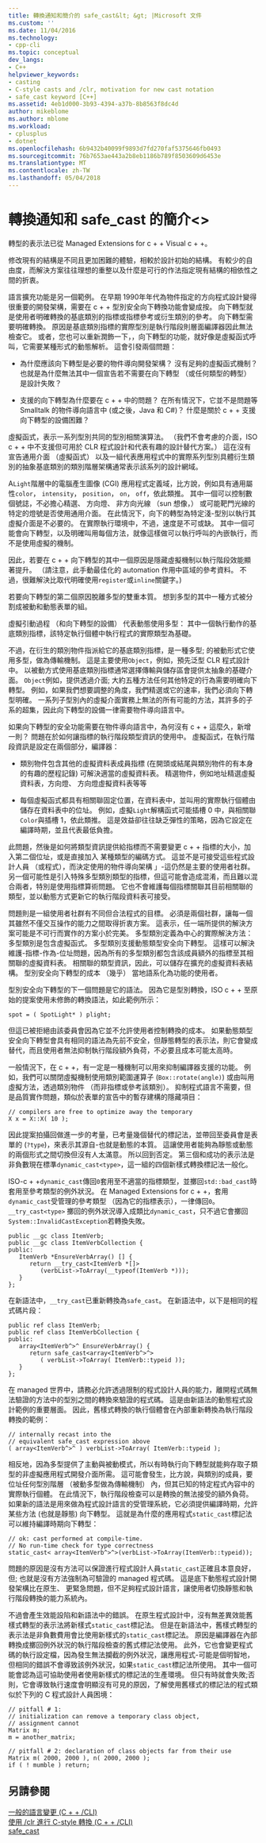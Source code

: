 ```yaml
---
title: 轉換通知和簡介的 safe_cast&lt; &gt; |Microsoft 文件
ms.custom: ''
ms.date: 11/04/2016
ms.technology:
- cpp-cli
ms.topic: conceptual
dev_langs:
- C++
helpviewer_keywords:
- casting
- C-style casts and /clr, motivation for new cast notation
- safe_cast keyword [C++]
ms.assetid: 4eb1d000-3b93-4394-a37b-8b8563f8dc4d
author: mikeblome
ms.author: mblome
ms.workload:
- cplusplus
- dotnet
ms.openlocfilehash: 6b9432b40099f9893d7fd270faf5375646fb0493
ms.sourcegitcommit: 76b7653ae443a2b8eb1186b789f8503609d6453e
ms.translationtype: MT
ms.contentlocale: zh-TW
ms.lasthandoff: 05/04/2018
---
```

# <a name="cast-notation-and-introduction-of-safecastltgt"></a>轉換通知和 safe_cast 的簡介&lt;&gt;
轉型的表示法已從 Managed Extensions for c + + Visual c + +。  
  
 修改現有的結構是不同且更加困難的體驗，相較於設計初始的結構。 有較少的自由度，而解決方案往往理想的重整以及什麼是可行的作法指定現有結構的相依性之間的折衷。  
  
 語言擴充功能是另一個範例。 在早期 1990年年代為物件指定的方向程式設計變得很重要的開發架構，需要在 c + + 型別安全向下轉換功能會變成按。 向下轉型就是使用者明確轉換的基底類別的指標或指標參考或衍生類別的參考。 向下轉型需要明確轉換。 原因是基底類別指標的實際型別是執行階段則層面編譯器因此無法檢查它。 或者，您也可以重新潤飾一下，，向下轉型的功能，就好像是虛擬函式呼叫，它需要某種形式的動態解析。 這會引發兩個問題：  
  
-   為什麼應該向下轉型是必要的物件導向開發架構？ 沒有足夠的虛擬函式機制？ 也就是為什麼無法其中一個宣告若不需要在向下轉型 （或任何類型的轉型） 是設計失敗？  
  
-   支援的向下轉型為什麼要在 c + + 中的問題？ 在所有情況下，它並不是問題等 Smalltalk 的物件導向語言中 (或之後，Java 和 C#)？ 什麼是關於 c + + 支援向下轉型的設備困難？  
  
 虛擬函式，表示一系列型別共同的型別相關演算法。 （我們不會考慮的介面，ISO c + + 中不支援但可用於 CLR 程式設計和代表有趣的設計替代方案。） 這在沒有宣告通用介面 （虛擬函式） 以及一組代表應用程式中的實際系列型別具體衍生類別的抽象基底類別的類別階層架構通常表示該系列的設計網域。  
  
 A`Light`階層中的電腦產生圖像 (CGI) 應用程式定義域，比方說，例如具有通用屬性`color`， `intensity`， `position`， `on`， `off`，依此類推。 其中一個可以控制數個號誌，不必擔心精選、 方向燈、 非方向光線 （sun 想像，） 或可能靶門光線的特定的燈號是否使用通用介面。 在此情況下，向下的轉型為特定淺-型別以執行其虛擬介面是不必要的。 在實際執行環境中，不過，速度是不可或缺。 其中一個可能會向下轉型，以及明確叫用每個方法，就像這樣做可以執行呼叫的內嵌執行，而不是使用虛擬的機制。  
  
 因此，若要在 c + + 向下轉型的其中一個原因是隱藏虛擬機制以執行階段效能顯著提升。 （請注意，此手動最佳化的 automation 作用中區域的參考資料。 不過，很難解決比取代明確使用`register`或`inline`關鍵字。)  
  
 若要向下轉型的第二個原因脫離多型的雙重本質。 想到多型的其中一種方式被分割成被動和動態表單的組。  
  
 虛擬引動過程 （和向下轉型的設備） 代表動態使用多型： 其中一個執行動作的基底類別指標，該特定執行個體中執行程式的實際類型為基礎。  
  
 不過，在衍生的類別物件指派給它的基底類別指標，是一種多型; 的被動形式它使用多型，做為傳輸機制。 這是主要使用`Object`，例如，預先泛型 CLR 程式設計中。 以被動方式使用基底類別指標通常選擇傳輸與儲存區會提供太抽象的基礎介面。 `Object`例如，提供透過介面; 大約五種方法任何其他特定的行為需要明確向下轉型。 例如，如果我們想要調整的角度，我們精選或它的速率，我們必須向下轉型明確。 一系列子型別內的虛擬介面實務上無法的所有可能的方法，其許多的子系的超集，因此向下轉型的設備一律需要物件導向語言中。  
  
 如果向下轉型的安全功能需要在物件導向語言中，為何沒有 c + + 這麼久，新增一則？ 問題在於如何讓指標的執行階段類型資訊的使用中。 虛擬函式，在執行階段資訊是設定在兩個部分，編譯器：  
  
-   類別物件包含其他的虛擬資料表成員指標 (在開頭或結尾與類別物件的有本身的有趣的歷程記錄) 可解決適當的虛擬資料表。 精選物件，例如地址精選虛擬資料表，方向燈、 方向燈虛擬資料表等等  
  
-   每個虛擬函式都具有相關聯固定位置，在資料表中，並叫用的實際執行個體由儲存在資料表中的位址。 例如，虛擬`Light`解構函式可能插槽 0 中，與相關聯`Color`與插槽 1，依此類推。 這是效益卻往往缺乏彈性的策略，因為它設定在編譯時期，並且代表最低負擔。  
  
 此問題，然後是如何將類型資訊提供給指標而不需要變更 c + + 指標的大小，加入第二個位址，或是直接加入 某種類型的編碼方式。 這並不是可接受這些程式設計人員 （或程式），而決定使用的物件導向架構 」-這仍然是主要的使用者社群。 另一個可能性是引入特殊多型類別類型的指標，但這可能會造成混淆，而且難以混合兩者，特別是使用指標算術問題。 它也不會維護每個指標關聯其目前相關聯的類型，並以動態方式更新它的執行階段資料表可接受。  
  
 問題則是一組使用者社群有不同但合法程式的目標。 必須是兩個社群，讓每一個其雖然不僅交互操作的能力之間取得折衷方案。 這表示，任一端所提供的解決方案可能是不可行而實作的方案小於完美。 多型類別定義為中心的實際解決方法： 多型類別是包含虛擬函式。 多型類別支援動態類型安全向下轉型。 這樣可以解決維護-指標-作為-位址問題，因為所有的多型類別都包含該成員額外的指標至其相關聯的虛擬資料表。 相關聯的類型資訊，因此，可以儲存在擴充的虛擬資料表結構。 型別安全向下轉型的成本 （幾乎） 當地語系化為功能的使用者。  
  
 型別安全向下轉型的下一個問題是它的語法。 因為它是型別轉換，ISO c + + 至原始的提案使用未修飾的轉換語法，如此範例所示：  
  
```  
spot = ( SpotLight* ) plight;  
```  
  
 但這已被拒絕由該委員會因為它並不允許使用者控制轉換的成本。 如果動態類型安全向下轉型會具有相同的語法為先前不安全，但靜態轉型的表示法，則它會變成替代，而且使用者無法抑制執行階段額外負荷，不必要且成本可能太高時。  
  
 一般情況下，在 c + +，有一定是一種機制可以用來抑制編譯器支援的功能。 例如，我們可以關閉虛擬機制使用類別範圍運算子 (`Box::rotate(angle)`) 或由叫用虛擬方法，透過類別物件 （而非指標或參考該類別）。 抑制程式語言不需要，但是品質實作問題，類似於表單的宣告中的暫存建構的隱藏項目：  
  
```  
// compilers are free to optimize away the temporary  
X x = X::X( 10 );  
```  
  
 因此提案拍攝回做進一步的考量，已考量幾個替代的標記法，並帶回至委員會是表單的 (`?type`)，來表示其源自-也就是動態的本質。 這讓使用者能夠為靜態或動態的兩個形式之間切換但沒有人太滿意。 所以回到否定。 第三個和成功的表示法是非負數現在標準`dynamic_cast<type>`，這一組的四個新樣式轉換標記法一般化。  
  
 ISO-c + +`dynamic_cast`傳回`0`套用至不適當的指標類型，並擲回`std::bad_cast`時套用至參考類型的例外狀況。 在 Managed Extensions for c + +，套用`dynamic_cast`受管理的參考類型 （因為它的指標表示），一律傳回`0`。 `__try_cast<type>` 擲回的例外狀況導入成類比`dynamic_cast`，只不過它會擲回`System::InvalidCastException`若轉換失敗。  
  
```  
public __gc class ItemVerb;  
public __gc class ItemVerbCollection {  
public:  
   ItemVerb *EnsureVerbArray() [] {  
      return __try_cast<ItemVerb *[]>  
         (verbList->ToArray(__typeof(ItemVerb *)));  
   }  
};  
```  
  
 在新語法中，`__try_cast`已重新轉換為`safe_cast`。 在新語法中，以下是相同的程式碼片段：  
  
```  
public ref class ItemVerb;  
public ref class ItemVerbCollection {  
public:  
   array<ItemVerb^>^ EnsureVerbArray() {  
      return safe_cast<array<ItemVerb^>^>  
         ( verbList->ToArray( ItemVerb::typeid ));  
   }  
};  
```  
  
 在 managed 世界中，請務必允許透過限制的程式設計人員的能力，離開程式碼無法驗證的方法中的型別之間的轉換來驗證的程式碼。 這是由新語法的動態程式設計範例的重要層面。 因此，舊樣式轉換的執行個體會在內部重新轉換為執行階段轉換的範例：  
  
```  
// internally recast into the   
// equivalent safe_cast expression above  
( array<ItemVerb^>^ ) verbList->ToArray( ItemVerb::typeid );   
```  
  
 相反地，因為多型提供了主動與被動模式，所以有時執行向下轉型就能夠存取子類型的非虛擬應用程式開發介面所需。 這可能會發生，比方說，與類別的成員，要位址任何型別階層 （被動多型做為傳輸機制） 內，但其已知的特定程式內容中的實際執行個體。 在此情況下，執行階段檢查可以是轉換的無法接受的額外負荷。 如果新的語法是用來做為程式設計語言的受管理系統，它必須提供編譯時期，允許某些方法 (也就是靜態) 向下轉型。 這就是為什麼的應用程式`static_cast`標記法可以維持編譯時期向下轉型：  
  
```  
// ok: cast performed at compile-time.   
// No run-time check for type correctness  
static_cast< array<ItemVerb^>^>(verbList->ToArray(ItemVerb::typeid));  
```  
  
 問題的原因是沒有方法可以保證進行程式設計人員`static_cast`正確且本意良好，但; 也就是沒有方法強制為可驗證的 managed 程式碼。 這是底下動態程式設計開發架構比在原生、 更緊急問題，但不足夠程式設計語言，讓使用者切換靜態和執行階段轉換的能力系統內。  
  
 不過會產生效能設陷和新語法中的錯誤。 在原生程式設計中，沒有無差異效能舊樣式轉型的表示法將新樣式`static_cast`標記法。 但是在新語法中，舊樣式轉型的表示法是非負數費用會比使用新樣式的`static_cast`標記法。 原因是編譯器在內部轉換成擲回例外狀況的執行階段檢查的舊式標記法使用。 此外，它也會變更程式碼的執行設定檔，因為發生無法攔截的例外狀況，讓應用程式-可能是個明智地，但相同的錯誤不會導致該例外狀況，如果`static_cast`標記法所使用。 其中一個可能會認為這可協助使用者使用新樣式的標記法的生產環境。 但只有時就會失敗;否則，它會導致執行速度會明顯沒有可見的原因，了解使用舊樣式的標記法的程式類似於下列的 C 程式設計人員困境：  
  
```  
// pitfall # 1:   
// initialization can remove a temporary class object,   
// assignment cannot  
Matrix m;  
m = another_matrix;  
  
// pitfall # 2: declaration of class objects far from their use  
Matrix m( 2000, 2000 ), n( 2000, 2000 );  
if ( ! mumble ) return;  
```  
  
## <a name="see-also"></a>另請參閱  
 [一般的語言變更 (C + + /CLI)](../dotnet/general-language-changes-cpp-cli.md)   
 [使用 /clr 進行 C-style 轉換 (C + + /CLI)](../windows/c-style-casts-with-clr-cpp-cli.md)   
 [safe_cast](../windows/safe-cast-cpp-component-extensions.md)